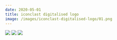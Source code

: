 ```yaml
---
date: 2020-05-01
title: iconclast digitalised logo
image: /images/iconclast-digitalised-logo/01.png
---
```


![](/images/iconclast-digitalised-logo/01.png)
![](/images/iconclast-digitalised-logo/02.png)
![](/images/iconclast-digitalised-logo/03.png)